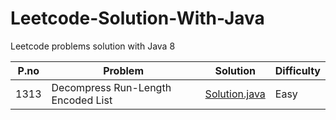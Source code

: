 # Leetcode-Solution-With-Java
Leetcode problems solution with Java 8

P.no |     Problem |                Solution | Difficulty | 
--- | --- | --- | --- |
1313 | Decompress Run-Length Encoded List | [Solution.java](https://github.com/amitkuet/Leetcode-Solutions-With-Java/blob/master/src/main/java/com/amit/leetcode_1313/Solution.java) | Easy |
